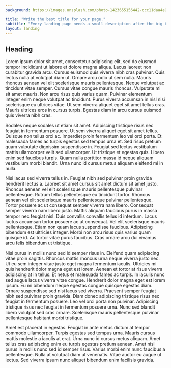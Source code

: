 ```yaml
---
background: https://images.unsplash.com/photo-1423655156442-ccc11daa4e99?crop=entropy&dpr=2&fit=crop&fm=jpg&h=750&ixjsv=2.1.0&ixlib=rb-0.3.5&q=50&w=1450

title: "Write the best title for your page."
subtitle: "Every landing page needs a small description after the big bold title."
layout: landing
---
```


## Heading


Lorem ipsum dolor sit amet, consectetur adipiscing elit, sed do eiusmod tempor incididunt ut labore et dolore magna aliqua. Lacus laoreet non curabitur gravida arcu. Cursus euismod quis viverra nibh cras pulvinar. Quis lectus nulla at volutpat diam ut. Ornare arcu odio ut sem nulla. Mauris rhoncus aenean vel elit scelerisque mauris pellentesque. Neque volutpat ac tincidunt vitae semper. Cursus vitae congue mauris rhoncus. Vulputate mi sit amet mauris. Non arcu risus quis varius quam. Pulvinar elementum integer enim neque volutpat ac tincidunt. Purus viverra accumsan in nisl nisi scelerisque eu ultrices vitae. Ut sem viverra aliquet eget sit amet tellus cras. Mauris ultrices eros in cursus turpis. Egestas diam in arcu cursus euismod quis viverra nibh cras.

Sodales neque sodales ut etiam sit amet. Adipiscing tristique risus nec feugiat in fermentum posuere. Ut sem viverra aliquet eget sit amet tellus. Quisque non tellus orci ac. Imperdiet proin fermentum leo vel orci porta. Et malesuada fames ac turpis egestas sed tempus urna et. Sed risus pretium quam vulputate dignissim suspendisse in. Feugiat sed lectus vestibulum mattis ullamcorper velit sed ullamcorper. Ut tristique et egestas quis. Libero enim sed faucibus turpis. Quam nulla porttitor massa id neque aliquam vestibulum morbi blandit. Urna nunc id cursus metus aliquam eleifend mi in nulla.

Nisi lacus sed viverra tellus in. Feugiat nibh sed pulvinar proin gravida hendrerit lectus a. Laoreet sit amet cursus sit amet dictum sit amet justo. Rhoncus aenean vel elit scelerisque mauris pellentesque pulvinar pellentesque. Rutrum tellus pellentesque eu tincidunt tortor. Rhoncus aenean vel elit scelerisque mauris pellentesque pulvinar pellentesque. Tortor posuere ac ut consequat semper viverra nam libero. Consequat semper viverra nam libero justo. Mattis aliquam faucibus purus in massa tempor nec feugiat nisl. Duis convallis convallis tellus id interdum. Lacus luctus accumsan tortor posuere ac ut consequat. Vel elit scelerisque mauris pellentesque. Etiam non quam lacus suspendisse faucibus. Adipiscing bibendum est ultricies integer. Morbi non arcu risus quis varius quam quisque id. Ac tortor vitae purus faucibus. Cras ornare arcu dui vivamus arcu felis bibendum ut tristique.

Nisl purus in mollis nunc sed id semper risus in. Eleifend quam adipiscing vitae proin sagittis. Rhoncus mattis rhoncus urna neque viverra justo nec. Ut eu sem integer vitae justo eget magna fermentum iaculis. Ultricies mi quis hendrerit dolor magna eget est lorem. Aenean et tortor at risus viverra adipiscing at in tellus. Et netus et malesuada fames ac turpis. In iaculis nunc sed augue lacus viverra vitae congue. Hendrerit dolor magna eget est lorem ipsum. Eu mi bibendum neque egestas congue quisque egestas diam. Ornare suspendisse sed nisi lacus sed viverra. Praesent semper feugiat nibh sed pulvinar proin gravida. Diam donec adipiscing tristique risus nec feugiat in fermentum posuere. Leo vel orci porta non pulvinar. Adipiscing tristique risus nec feugiat in fermentum posuere urna. Nunc sed blandit libero volutpat sed cras ornare. Scelerisque mauris pellentesque pulvinar pellentesque habitant morbi tristique.

Amet est placerat in egestas. Feugiat in ante metus dictum at tempor commodo ullamcorper. Turpis egestas sed tempus urna. Mauris cursus mattis molestie a iaculis at erat. Urna nunc id cursus metus aliquam. Amet tellus cras adipiscing enim eu turpis egestas pretium aenean. Amet nisl purus in mollis nunc sed id semper risus. Varius morbi enim nunc faucibus a pellentesque. Nulla at volutpat diam ut venenatis. Vitae auctor eu augue ut lectus. Sed viverra ipsum nunc aliquet bibendum enim facilisis gravida.
